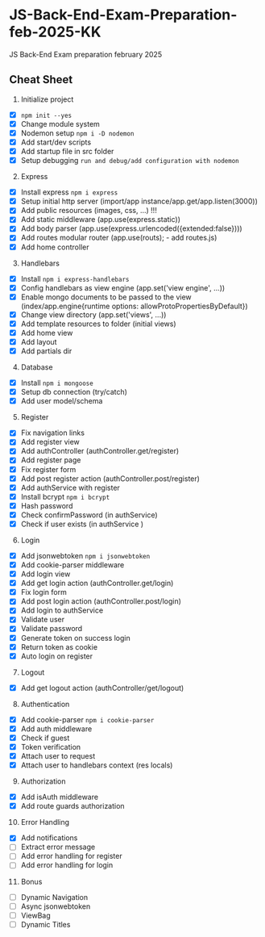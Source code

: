 # JS-Back-End-Exam-Preparation-feb-2025-KK
JS Back-End Exam preparation february 2025

## Cheat Sheet

1. Initialize project
 - [x] `npm init --yes`
 - [x] Change module system
 - [x] Nodemon setup `npm i -D nodemon`
 - [x] Add start/dev scripts
 - [x] Add startup file in src folder
 - [x] Setup debugging `run and debug/add configuration with nodemon`
2. Express
 - [x] Install express `npm i express` 
 - [x] Setup initial http server (import/app instance/app.get/app.listen(3000))
 - [x] Add public resources (images, css, ...) !!!
 - [x] Add static middleware (app.use(express.static))
 - [x] Add body parser (app.use(express.urlencoded({extended:false})))
 - [x] Add routes modular router (app.use(routs); - add routes.js)
 - [x] Add home controller
3. Handlebars
 - [x] Install `npm i express-handlebars`
 - [x] Config handlebars as view engine (app.set('view engine', ...))
 - [x] Enable mongo documents to be passed to the view (index/app.engine{runtime options: allowProtoPropertiesByDefault})
 - [x] Change view directory (app.set('views', ...))
 - [x] Add template resources to folder (initial views)
 - [x] Add home view
 - [x] Add layout
 - [x] Add partials dir
4. Database
 - [x] Install `npm i mongoose`
 - [x] Setup db connection (try/catch)
 - [x] Add user model/schema
5. Register
 - [x] Fix navigation links
 - [x] Add register view
 - [x] Add authController (authController.get/register)
 - [x] Add register page
 - [x] Fix register form
 - [x] Add post register action (authController.post/register)
 - [x] Add authService with register
 - [x] Install bcrypt `npm i bcrypt`
 - [x] Hash password
 - [x] Check confirmPassword (in authService)
 - [x] Check if user exists (in authService )
6. Login
 - [x] Add jsonwebtoken `npm i jsonwebtoken`
 - [x] Add cookie-parser middleware
 - [x] Add login view
 - [x] Add get login action (authController.get/login)
 - [x] Fix login form
 - [x] Add post login action (authController.post/login)
 - [x] Add login to authService
 - [x] Validate user
 - [x] Validate password
 - [x] Generate token on success login
 - [x] Return token as cookie
 - [x] Auto login on register 
7. Logout
 - [x] Add get logout action (authController/get/logout)
8. Authentication 
 - [x] Add cookie-parser `npm i cookie-parser`
 - [x] Add auth middleware 
 - [x] Check if guest
 - [x] Token verification
 - [x] Attach user to request
 - [x] Attach user to handlebars context (res locals)
9. Authorization
 - [x] Add isAuth middleware
 - [x] Add route guards authorization
10. Error Handling
 - [x] Add notifications
 - [ ] Extract error message
 - [ ] Add error handling for register
 - [ ] Add error handling for login

11. Bonus
 - [ ] Dynamic Navigation
 - [ ] Async jsonwebtoken
 - [ ] ViewBag
 - [ ] Dynamic Titles